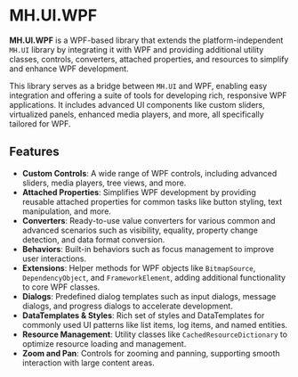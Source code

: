 # MH.UI.WPF

**MH.UI.WPF** is a WPF-based library that extends the platform-independent `MH.UI` library by integrating it with WPF and providing additional utility classes, controls, converters, attached properties, and resources to simplify and enhance WPF development.

This library serves as a bridge between `MH.UI` and WPF, enabling easy integration and offering a suite of tools for developing rich, responsive WPF applications. It includes advanced UI components like custom sliders, virtualized panels, enhanced media players, and more, all specifically tailored for WPF.

## Features

- **Custom Controls**: A wide range of WPF controls, including advanced sliders, media players, tree views, and more.
- **Attached Properties**: Simplifies WPF development by providing reusable attached properties for common tasks like button styling, text manipulation, and more.
- **Converters**: Ready-to-use value converters for various common and advanced scenarios such as visibility, equality, property change detection, and data format conversion.
- **Behaviors**: Built-in behaviors such as focus management to improve user interactions.
- **Extensions**: Helper methods for WPF objects like `BitmapSource`, `DependencyObject`, and `FrameworkElement`, adding additional functionality to core WPF classes.
- **Dialogs**: Predefined dialog templates such as input dialogs, message dialogs, and progress dialogs to accelerate development.
- **DataTemplates & Styles**: Rich set of styles and DataTemplates for commonly used UI patterns like list items, log items, and named entities.
- **Resource Management**: Utility classes like `CachedResourceDictionary` to optimize resource loading and management.
- **Zoom and Pan**: Controls for zooming and panning, supporting smooth interaction with large content areas.